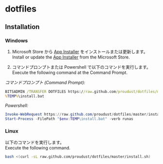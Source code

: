 # dotfiles

## Installation

### Windows

1. Microsoft Store から
  [App Installer](https://www.microsoft.com/store/productId/9NBLGGH4NNS1)
  をインストールまたは更新します。  
  Install or update the
  [App Installer](https://www.microsoft.com/store/productId/9NBLGGH4NNS1)
  from the Microsoft Store.  

2. コマンドプロンプトまたは Powershell で以下のコマンドを実行します。  
   Execute the following command at the Command Prompt.  

*コマンドプロンプト (Command Prompt):*

```bat
BITSADMIN /TRANSFER DOTFILES https://raw.github.com/proudust/dotfiles/master/install.bat %TEMP%\install.bat
%TEMP%\install.bat
```

*Powershell:*

```ps1
Invoke-WebRequest https://raw.github.com/proudust/dotfiles/master/install.bat -OutFile "$env:TEMP\install.bat"
Start-Process -FilePath "$env:TEMP\install.bat" -verb runas
```

### Linux

以下のコマンドを実行します。  
Execute the following command.  

```sh
bash <(curl -sL raw.github.com/proudust/dotfiles/master/install.sh)
```
